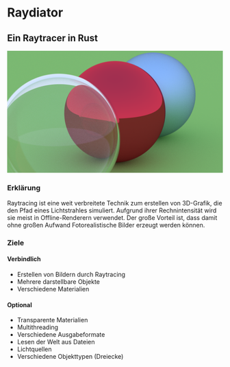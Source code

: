 Raydiator
==========

Ein Raytracer in Rust
---------------------

![Drei Kugeln vor einem grünen Hintergrund: die Kugel links ist durchsichtig, die Mittlere rot glänzend, die Rechte matt hellblau.](doc/example_1.png)

### Erklärung

Raytracing ist eine weit verbreitete Technik zum erstellen von 3D-Grafik, die den Pfad eines Lichtstrahles simuliert.
Aufgrund ihrer Rechnintensität wird sie meist in Offline-Renderern verwendet.
Der große Vorteil ist, dass damit ohne großen Aufwand Fotorealistische Bilder erzeugt werden können.

### Ziele

#### Verbindlich

- Erstellen von Bildern durch Raytracing
- Mehrere darstellbare Objekte
- Verschiedene Materialien

#### Optional

- Transparente Materialien
- Multithreading
- Verschiedene Ausgabeformate
- Lesen der Welt aus Dateien
- Lichtquellen
- Verschiedene Objekttypen (Dreiecke)